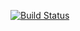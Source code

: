 [![Build Status](https://app.bitrise.io/app/e53970a3dc914e15/status.svg?token=PPY5Ryeo1ckrVGC8T4H2yw&branch=develop)](https://app.bitrise.io/app/e53970a3dc914e15)
